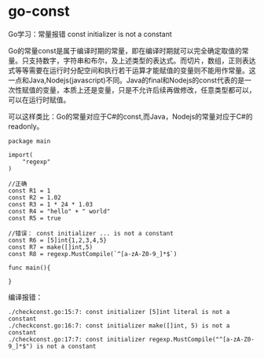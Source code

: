 # go-const

Go学习：常量报错 const initializer is not a constant

Go的常量const是属于编译时期的常量，即在编译时期就可以完全确定取值的常量。只支持数字，字符串和布尔，及上述类型的表达式。而切片，数组，正则表达式等等需要在运行时分配空间和执行若干运算才能赋值的变量则不能用作常量。这一点和Java,Nodejs(javascript)不同。Java的final和Nodejs的const代表的是一次性赋值的变量，本质上还是变量，只是不允许后续再做修改，任意类型都可以，可以在运行时赋值。

可以这样类比：Go的常量对应于C#的const,而Java，Nodejs的常量对应于C#的readonly。
```
package main
 
import(
	"regexp"
)
 
//正确
const R1 = 1
const R2 = 1.02
const R3 = 1 * 24 * 1.03
const R4 = "hello" + " world"
const R5 = true
 
//错误： const initializer ... is not a constant
const R6 = [5]int{1,2,3,4,5}
const R7 = make([]int,5)
const R8 = regexp.MustCompile(`^[a-zA-Z0-9_]*$`)
 
func main(){
 
}
```
编译报错：
```
./checkconst.go:15:7: const initializer [5]int literal is not a constant
./checkconst.go:16:7: const initializer make([]int, 5) is not a constant
./checkconst.go:17:7: const initializer regexp.MustCompile("^[a-zA-Z0-9_]*$") is not a constant
```
